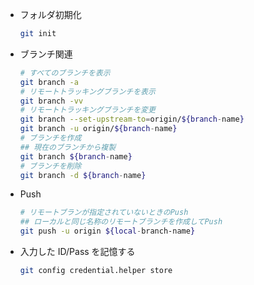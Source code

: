 
- フォルダ初期化
    ```bash
    git init
    ```
- ブランチ関連
    ```bash
    # すべてのブランチを表示
    git branch -a
    # リモートトラッキングブランチを表示
    git branch -vv
    # リモートトラッキングブランチを変更
    git branch --set-upstream-to=origin/${branch-name}
    git branch -u origin/${branch-name}
    # ブランチを作成
    ## 現在のブランチから複製
    git branch ${branch-name}
    # ブランチを削除
    git branch -d ${branch-name}
    ```
- Push
    ```bash
    # リモートブランが指定されていないときのPush
    ## ローカルと同じ名称のリモートブランチを作成してPush
    git push -u origin ${local-branch-name}
    ```

- 入力した ID/Pass を記憶する
    ```bash
    git config credential.helper store
    ```